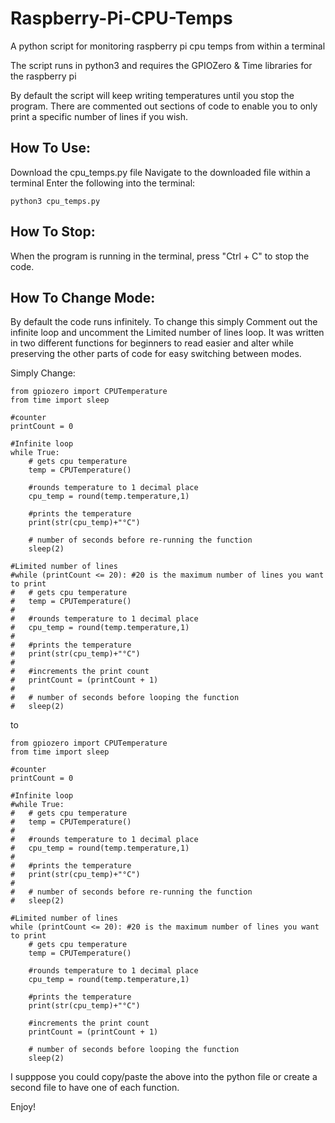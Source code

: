 # Raspberry-Pi-CPU-Temps
A python script for monitoring raspberry pi cpu temps from within a terminal

The script runs in python3 and requires the GPIOZero & Time libraries for the raspberry pi

By default the script will keep writing temperatures until you stop the program.
There are commented out sections of code to enable you to only print a specific number of lines if you wish.


## How To Use:
Download the cpu_temps.py file
Navigate to the downloaded file within a terminal
Enter the following into the terminal:
```
python3 cpu_temps.py
```

## How To Stop:
When the program is running in the terminal, press "Ctrl + C" to stop the code.


## How To Change Mode:
By default the code runs infinitely. To change this simply Comment out the infinite loop and uncomment the Limited number of lines loop.
It was written in two different functions for beginners to read easier and alter while preserving the other parts of code for easy switching between modes.

Simply Change:
```
from gpiozero import CPUTemperature
from time import sleep

#counter
printCount = 0

#Infinite loop
while True:
	# gets cpu temperature
	temp = CPUTemperature()

	#rounds temperature to 1 decimal place 
	cpu_temp = round(temp.temperature,1)

	#prints the temperature
	print(str(cpu_temp)+"°C") 
	
	# number of seconds before re-running the function
	sleep(2) 

#Limited number of lines
#while (printCount <= 20): #20 is the maximum number of lines you want to print
#	# gets cpu temperature
#	temp = CPUTemperature()
#
#	#rounds temperature to 1 decimal place 
#	cpu_temp = round(temp.temperature,1)
#
#	#prints the temperature
#	print(str(cpu_temp)+"°C") 
#	
#	#increments the print count
# 	printCount = (printCount + 1)
#
#	# number of seconds before looping the function
#	sleep(2)
```
to 
```
from gpiozero import CPUTemperature
from time import sleep

#counter
printCount = 0

#Infinite loop
#while True:
#	# gets cpu temperature
#	temp = CPUTemperature()
#
#	#rounds temperature to 1 decimal place 
#	cpu_temp = round(temp.temperature,1)
#
#	#prints the temperature
#	print(str(cpu_temp)+"°C") 
#	
#	# number of seconds before re-running the function
#	sleep(2) 

#Limited number of lines
while (printCount <= 20): #20 is the maximum number of lines you want to print
	# gets cpu temperature
	temp = CPUTemperature()

	#rounds temperature to 1 decimal place 
	cpu_temp = round(temp.temperature,1)

	#prints the temperature
	print(str(cpu_temp)+"°C") 
	
	#increments the print count
 	printCount = (printCount + 1)

	# number of seconds before looping the function
	sleep(2)
```

I supppose you could copy/paste the above into the python file or create a second file to have one of each function.

Enjoy!
